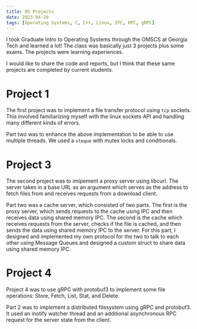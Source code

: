 ```yaml
---
title: OS Projects
date: 2023-04-20
tags: [Operating Systems, C, C++, Linux, IPC, RPC, gRPC]
---
```


I took Graduate Intro to Operating Systems through the OMSCS at Georgia Tech and learned a lot! The class was basically just 3 projects plus some exams. The projects were learning experiences.

I would like to share the code and reports, but I think that these same projects are completed by current students.

# Project 1 

The first project was to implement a file transfer protocol using `tcp` sockets. This involved familiarizing myself with the linux sockets API and handling many different kinds of errors.

Part two was to enhance the above implementation to be able to use multiple threads. We used a `steque` with mutex locks and conditionals.

# Project 3 

The second project was to imlpement a proxy server using libcurl. The server takes in a base URL as an argument which serves as the address to fetch files from and receives requests from a download client.

Part two was a cache server, which consisted of two parts. The first is the proxy server, which sends requests to the cache using IPC and then receives data using shared memory IPC. The second is the cache which receives requests from the server, checks if the file is cached, and then sends the data using shared memory IPC to the server. For this part, I designed and implemented my own protocol for the two to talk to each other using Message Queues and designed a custom struct to share data using shared memory IPC.

# Project 4 

Project 4 was to use gRPC with protobuf3 to implement some file operations: Store, Fetch, List, Stat, and Delete.

Part 2 was to implement a distributed filesystem using gRPC and protobuf3. It used an inotify watcher thread and an additional asynchronous RPC request for the server state from the client.
